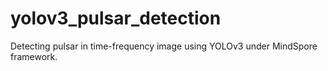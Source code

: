 # yolov3_pulsar_detection
Detecting pulsar in time-frequency image using YOLOv3 under MindSpore framework.
